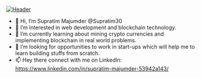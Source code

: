 [![Header](https://raw.githubusercontent.com/MartinHeinz/<OWNER>/<OWNER>/readme_header.png "Header")](https://some-url.dev/)

- 👋 Hi, I’m Supratim Majumder @Supratim30
- 👀 I’m interested in web development and blockchain technology.
- 🌱 I’m currently learning about mining crypto currencies and implementing blockchain in real world problems.
- 💞️ I’m looking for opportunities to work in start-ups which will help me to learn building stuffs from scratch.
- 📫 Hey there connect with me on LinkedIn: https://www.linkedin.com/in/supratim-majumder-53942a143/

<!---
Supratim30/Supratim30 is a ✨ special ✨ repository because its `README.md` (this file) appears on your GitHub profile.
You can click the Preview link to take a look at your changes.
--->
